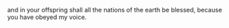 and in your offspring shall all the nations of the earth be blessed, because you have obeyed my voice.
